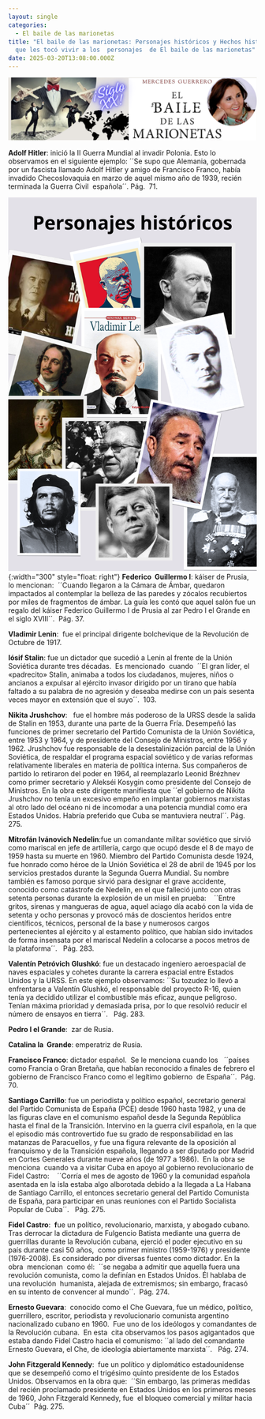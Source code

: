 ```yaml
---
layout: single
categories:
  - El baile de las marionetas
title: "El baile de las marionetas: Personajes históricos y Hechos históricos
  que les tocó vivir a los  personajes  de El baile de las marionetas"
date: 2025-03-20T13:08:00.000Z
---
```

![](/assets/img/banner.png "El  baile de las marionetas de  Mercedes  Guerrero ")

**Adolf Hitler**: inició la II Guerra Mundial al invadir Polonia. Esto lo observamos en el siguiente ejemplo: ´´Se supo que Alemania, gobernada por un fascista llamado Adolf Hitler y amigo de Francisco Franco, había invadido Checoslovaquia en marzo de aquel mismo año de 1939, recién terminada la Guerra Civil  española´´. Pág.  71. 

![](/assets/img/collage-de-fotos-personajes-historicos.png){:width="300" style="float: right"} **Federico  Guillermo I**: káiser de Prusia,  lo mencionan:  ´´Cuando llegaron a la Cámara de Ámbar, quedaron impactados al contemplar la belleza de las paredes y zócalos recubiertos por miles de fragmentos de ámbar. La guía les contó que aquel salón fue un regalo del káiser Federico Guillermo I de Prusia al zar Pedro I el Grande en el siglo XVIII´´.  Pág. 37.

**Vladimir Lenin**:  fue el principal dirigente bolchevique de la Revolución de Octubre de 1917. 

**Iósif Stalin**: fue un dictador que sucedió a Lenin al frente de la Unión Soviética durante tres décadas.  Es mencionado  cuando  ´´El gran líder, el «padrecito» Stalin, animaba a todos los ciudadanos, mujeres, niños o ancianos a expulsar al ejército invasor dirigido por un tirano que había faltado a su palabra de no agresión y deseaba medirse con un país sesenta veces mayor en extensión que el suyo´´.  103.  


**Nikita Jrushchov**:   fue el hombre más poderoso de la URSS desde la salida de Stalin en 1953, durante una parte de la Guerra Fría. Desempeñó las funciones de primer secretario del Partido Comunista de la Unión Soviética, entre 1953 y 1964, y de presidente del Consejo de Ministros, entre 1956 y 1962. Jrushchov fue responsable de la  desestalinización parcial de la Unión Soviética, de respaldar el programa espacial soviético y de varias reformas relativamente liberales en materia de política interna. Sus compañeros de partido lo retiraron del poder en 1964, al reemplazarlo Leonid Brézhnev como primer secretario y Alekséi Kosygin como presidente del Consejo de Ministros.
En la obra este dirigente manifiesta que ´´el gobierno de Nikita Jrushchov no
tenía un excesivo empeño en implantar gobiernos marxistas al otro lado del
océano ni de incomodar a una potencia mundial como era Estados Unidos. Habría
preferido que Cuba se mantuviera neutral´´. Pág. 275. 


**Mitrofán Ivánovich Nedelin**:fue un comandante militar soviético que sirvió como mariscal en jefe de artillería, cargo que ocupó desde el 8 de mayo de 1959 hasta su muerte en 1960. Miembro del Partido Comunista desde 1924, fue honrado como héroe de la Unión Soviética el 28 de abril de 1945 por los servicios prestados durante la Segunda Guerra Mundial. Su nombre también es famoso porque sirvió para designar el grave accidente, conocido como catástrofe de Nedelin, en el que falleció junto con otras setenta personas durante la explosión de un misil en prueba:    ´´Entre gritos, sirenas y mangueras de agua, aquel aciago día acabó con la vida de setenta y ocho personas y provocó más de doscientos heridos entre científicos, técnicos, personal de la base y numerosos cargos pertenecientes al ejército y al estamento político, que habían sido invitados de forma insensata por el mariscal Nedelin a colocarse a pocos metros de la plataforma´´.   Pág. 283. 


**Valentín Petróvich Glushkó**: fue un destacado ingeniero aeroespacial de naves espaciales y cohetes durante la carrera espacial entre Estados Unidos y la URSS. En este ejemplo observamos: ´´Su tozudez lo llevó a enfrentarse a Valentín Glushkó, el responsable del proyecto R-16, quien tenía ya decidido utilizar el combustible
más eficaz, aunque peligroso. Tenían máxima prioridad y demasiada prisa, por lo
que resolvió reducir el número de ensayos en tierra´´.   Pág. 283. 


**Pedro I el Grande**:  zar de Rusia. 

**Catalina la  Grande**:  emperatriz de Rusia.


**Francisco Franco**: dictador español.  Se le menciona cuando los   ´´países como Francia o Gran Bretaña, que habían reconocido a finales de febrero el gobierno de Francisco Franco como el legítimo gobierno  de España´´.  Pág. 70. 

**Santiago Carrillo**: fue un periodista y político español, secretario general del Partido Comunista de España (PCE) desde 1960 hasta 1982, y una de las figuras clave en el comunismo español desde la Segunda República hasta el final de la Transición. Intervino en la guerra civil española, en la que el episodio más controvertido fue su grado de responsabilidad en las matanzas de Paracuellos, y fue una figura relevante de la oposición al franquismo y de la Transición española, llegando a ser diputado por Madrid en Cortes Generales durante nueve años (de 1977 a 1986).  En la obra se menciona  cuando va a visitar Cuba en apoyo al gobierno revolucionario de Fidel Castro:    ´´Corría el mes de agosto de 1960 y la comunidad española asentada en la isla estaba algo alborotada debido a la llegada a La Habana de Santiago Carrillo, el entonces secretario general del Partido Comunista de España, para participar en unas reuniones con el Partido Socialista Popular de Cuba´´.   Pág. 275. 

**Fidel Castro**:  **f**ue un político, revolucionario, marxista, y abogado cubano. Tras derrocar la dictadura de Fulgencio Batista mediante una guerra de guerrillas durante la Revolución cubana,​ ejerció el poder ejecutivo en su país durante casi 50
años,  como primer ministro (1959-1976) y presidente (1976-2008). Es considerado por diversas fuentes como dictador. En la obra  mencionan  como él:  ´´se negaba a
admitir que aquella fuera una revolución comunista, como la definían en Estados
Unidos. Él hablaba de una revolución  humanista, alejada de extremismos; sin embargo, fracasó en su intento de convencer al mundo´´.  Pág. 274. 

**Ernesto Guevara**:  conocido como el Che Guevara, fue un médico, político, guerrillero, escritor, periodista y revolucionario comunista argentino nacionalizado cubano en 1960.  Fue uno de los ideólogos y comandantes de la Revolución cubana.  En esta  cita observamos los pasos agigantados que estaba dando Fidel Castro hacia el comunismo:
´´al lado del comandante Ernesto Guevara, el Che, de ideología abiertamente marxista´´.   Pág. 274. 

**John Fitzgerald Kennedy**:  fue un político y diplomático estadounidense que se desempeñó como el trigésimo quinto presidente de los Estados Unidos. Observamos en la obra que:  ´´Sin embargo, las primeras medidas del recién proclamado presidente en Estados Unidos en los primeros meses de 1960, John Fitzgerald Kennedy, fue  el bloqueo
comercial y militar hacia Cuba´´  Pág. 275.
